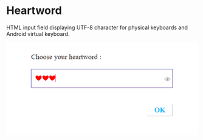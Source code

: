 # Heartword
HTML input field displaying UTF-8 character for physical keyboards and Android virtual keyboard.

<img src='example.png' align='left'/>

